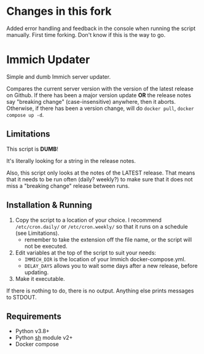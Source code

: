 # Changes in this fork
Added error handling and feedback in the console when running the script manually.
First time forking. Don't know if this is the way to go.

# Immich Updater

Simple and dumb Immich server updater.

Compares the current server version with the version of the latest release on Github. If there has been a major version update **OR** the release notes say "breaking change" (case-insensitive) anywhere, then it aborts. Otherwise, if there has been a version change, will do `docker pull`, `docker compose up -d`.

## Limitations

This script is **DUMB**!

It's literally looking for a string in the release notes.

Also, this script only looks at the notes of the LATEST release. That means that it needs to be run often (daily? weekly?) to make sure that it does not miss a "breaking change" release between runs.

## Installation & Running

1. Copy the script to a location of your choice. I recommend `/etc/cron.daily/` or `/etc/cron.weekly/` so that it runs on a schedule (see Limitations).
   - remember to take the extension off the file name, or the script will not be executed.
1. Edit variables at the top of the script to suit your needs:
   - `IMMICH_DIR` is the location of your Immich docker-compose.yml.
   - `DELAY_DAYS` allows you to wait some days after a new release, before updating.
1. Make it executable.

If there is nothing to do, there is no output. Anything else prints messages to STDOUT.

## Requirements

- Python v3.8+
- Python [sh](https://github.com/amoffat/sh) module v2+
- Docker compose
